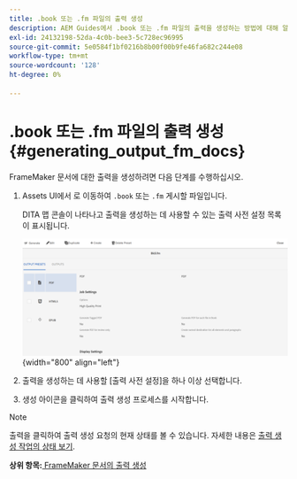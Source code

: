 ```yaml
---
title: .book 또는 .fm 파일의 출력 생성
description: AEM Guides에서 .book 또는 .fm 파일의 출력을 생성하는 방법에 대해 알아봅니다.
exl-id: 24132198-52da-4c0b-bee3-5c728ec96995
source-git-commit: 5e0584f1bf0216b8b00f00b9fe46fa682c244e08
workflow-type: tm+mt
source-wordcount: '128'
ht-degree: 0%

---
```


# .book 또는 .fm 파일의 출력 생성 {#generating_output_fm_docs}

FrameMaker 문서에 대한 출력을 생성하려면 다음 단계를 수행하십시오.

1. Assets UI에서 로 이동하여 `.book` 또는 `.fm` 게시할 파일입니다.

   DITA 맵 콘솔이 나타나고 출력을 생성하는 데 사용할 수 있는 출력 사전 설정 목록이 표시됩니다.

   ![](images/publish-fm-doc.png){width="800" align="left"}

1. 출력을 생성하는 데 사용할 [출력 사전 설정]을 하나 이상 선택합니다.

1. 생성 아이콘을 클릭하여 출력 생성 프로세스를 시작합니다.


>[!NOTE]
>
> 출력을 클릭하여 출력 생성 요청의 현재 상태를 볼 수 있습니다. 자세한 내용은 [출력 생성 작업의 상태 보기](fm-output-view-status.md).

**상위 항목:**[ FrameMaker 문서의 출력 생성](fm-output-generatation.md)
